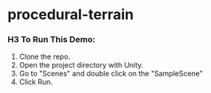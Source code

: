# procedural-terrain
### H3 To Run This Demo:
1. Clone the repo.
2. Open the project directory with Unity.
3. Go to "Scenes" and double click on the "SampleScene"
4. Click Run.
